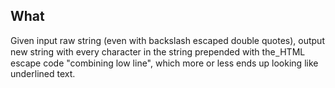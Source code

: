 ## What

Given input raw string (even with backslash escaped double quotes), output
new string with every character in the string prepended with the &#818;
HTML escape code "combining low line", which more or less ends up looking
like underlined text.
